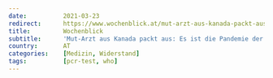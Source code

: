 ```yaml
---
date:          2021-03-23
redirect:      https://www.wochenblick.at/mut-arzt-aus-kanada-packt-aus-es-ist-die-pandemie-der-oligarchen/
title:         Wochenblick
subtitle:      'Mut-Arzt aus Kanada packt aus: Es ist die Pandemie der Oligarchen'
country:       AT
categories:    [Medizin, Widerstand]
tags:          [pcr-test, who]
---
```

